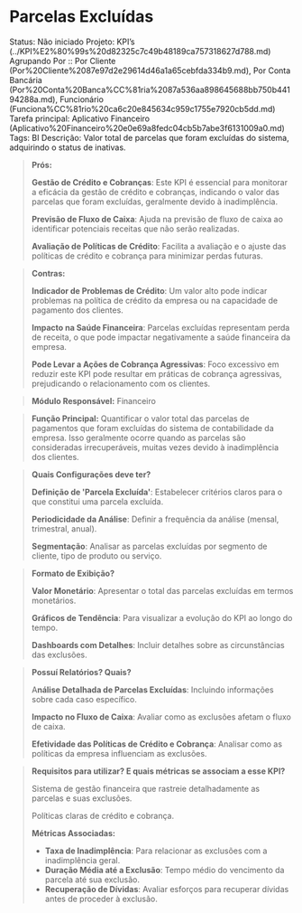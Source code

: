 # Parcelas Excluídas

Status: Não iniciado
Projeto: KPI’s (../KPI%E2%80%99s%20d82325c7c49b48189ca757318627d788.md)
Agrupando Por :: Por Cliente (Por%20Cliente%2087e97d2e29614d46a1a65cebfda334b9.md), Por Conta Bancária (Por%20Conta%20Banca%CC%81ria%2087a536aa898645688bb750b44194288a.md), Funcionário (Funciona%CC%81rio%20ca6c20e845634c959c1755e7920cb5dd.md)
Tarefa principal: Aplicativo Financeiro (Aplicativo%20Financeiro%20e0e69a8fedc04cb5b7abe3f6131009a0.md)
Tags: BI
Descrição: Valor total de parcelas que foram excluídas do sistema, adquirindo o status de inativas.

> **Prós:**
> 
> 
> **Gestão de Crédito e Cobranças**: Este KPI é essencial para monitorar a eficácia da gestão de crédito e cobranças, indicando o valor das parcelas que foram excluídas, geralmente devido à inadimplência.
> 
> **Previsão de Fluxo de Caixa**: Ajuda na previsão de fluxo de caixa ao identificar potenciais receitas que não serão realizadas.
> 
> **Avaliação de Políticas de Crédito**: Facilita a avaliação e o ajuste das políticas de crédito e cobrança para minimizar perdas futuras.
> 

> **Contras:**
> 
> 
> **Indicador de Problemas de Crédito**: Um valor alto pode indicar problemas na política de crédito da empresa ou na capacidade de pagamento dos clientes.
> 
> **Impacto na Saúde Financeira**: Parcelas excluídas representam perda de receita, o que pode impactar negativamente a saúde financeira da empresa.
> 
> **Pode Levar a Ações de Cobrança Agressivas**: Foco excessivo em reduzir este KPI pode resultar em práticas de cobrança agressivas, prejudicando o relacionamento com os clientes.
> 

> **Módulo Responsável:**
Financeiro
> 

> **Função Principal:**
Quantificar o valor total das parcelas de pagamentos que foram excluídas do sistema de contabilidade da empresa. Isso geralmente ocorre quando as parcelas são consideradas irrecuperáveis, muitas vezes devido à inadimplência dos clientes.
> 

> **Quais Configurações deve ter?**
> 
> 
> **Definição de 'Parcela Excluída'**: Estabelecer critérios claros para o que constitui uma parcela excluída.
> 
> **Periodicidade da Análise**: Definir a frequência da análise (mensal, trimestral, anual).
> 
> **Segmentação**: Analisar as parcelas excluídas por segmento de cliente, tipo de produto ou serviço.
> 

> **Formato de Exibição?**
> 
> 
> **Valor Monetário**: Apresentar o total das parcelas excluídas em termos monetários.
> 
> **Gráficos de Tendência**: Para visualizar a evolução do KPI ao longo do tempo.
> 
> **Dashboards com Detalhes**: Incluir detalhes sobre as circunstâncias das exclusões.
> 

> **Possuí Relatórios? Quais?**
> 
> 
> A**nálise Detalhada de Parcelas Excluídas**: Incluindo informações sobre cada caso específico.
> 
> **Impacto no Fluxo de Caixa**: Avaliar como as exclusões afetam o fluxo de caixa.
> 
> **Efetividade das Políticas de Crédito e Cobrança**: Analisar como as políticas da empresa influenciam as exclusões.
> 

> **Requisitos para utilizar? E quais métricas se associam a esse KPI?**
> 
> 
> Sistema de gestão financeira que rastreie detalhadamente as parcelas e suas exclusões.
> 
> Políticas claras de crédito e cobrança.
> 
> **Métricas Associadas:**
> 
> - **Taxa de Inadimplência**: Para relacionar as exclusões com a inadimplência geral.
> - **Duração Média até a Exclusão**: Tempo médio do vencimento da parcela até sua exclusão.
> - **Recuperação de Dívidas**: Avaliar esforços para recuperar dívidas antes de proceder à exclusão.